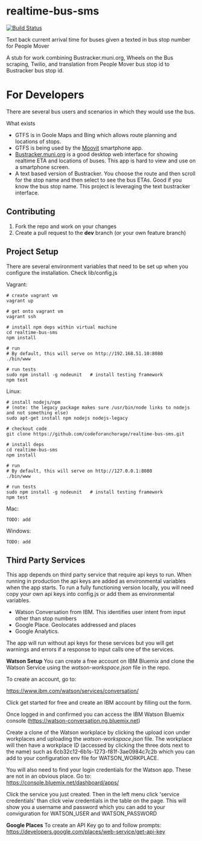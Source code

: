 realtime-bus-sms
================

[![Build Status](https://travis-ci.org/codeforanchorage/realtime-bus-sms.svg?branch=master)](https://travis-ci.org/codeforanchorage/realtime-bus-sms)


Text back current arrival time for buses given a texted in bus stop number for People Mover

A stub for work combining Bustracker.muni.org, Wheels on the Bus scraping, Twilio, and translation from People Mover bus stop id to Bustracker bus stop id.


For Developers
===================
There are several bus users and scenarios in which they would use the bus.

What exists
- GTFS is in Goole Maps and Bing which allows route planning and locations of stops.
- GTFS is being used by the [Moovit](http://www.moovitapp.com/) smartphone app.
- [Bustracker.muni.org](http://bustracker.muni.org) is a good desktop web interface for showing realtime ETA and locations of buses. This app is hard to view and use on a smartphone screen.
- A text based version of Bustracker. You choose the route and then scroll for the stop name and then select to see the bus ETAs. Good if you know the bus stop name. This project is leveraging the text bustracker interface.

Contributing
------------

1. Fork the repo and work on your changes
1. Create a pull request to the **dev** branch (or your own feature branch)

Project Setup
--------------

There are several environment variables that need to be set up when you configure the installation. Check lib/config.js

Vagrant:

    # create vagrant vm
    vagrant up

    # get onto vagrant vm
    vagrant ssh

    # install npm deps within virtual machine
    cd realtime-bus-sms
    npm install

    # run
    # By default, this will serve on http://192.168.51.10:8080
    ./bin/www

    # run tests
    sudo npm install -g nodeunit   # install testing framework
    npm test


Linux:

    # install nodejs/npm
    # (note: the legacy package makes sure /usr/bin/node links to nodejs and not something else)
    sudo apt-get install npm nodejs nodejs-legacy

    # checkout code
    git clone https://github.com/codeforanchorage/realtime-bus-sms.git

    # install deps
    cd realtime-bus-sms
    npm install

    # run
    # By default, this will serve on http://127.0.0.1:8080
    ./bin/www

    # run tests
    sudo npm install -g nodeunit   # install testing framework
    npm test

Mac:

    TODO: add

Windows:

    TODO: add

Third Party Services
--------------------

This app depends on third party service that require api keys to run. When running in production the api keys are added as environmental variables when the app starts. To run a fully functioning version locally, you will need copy your own api keys into config.js or add them as environmental variables.

- Watson Conversation from IBM. This identifies user intent from input other than stop numbers
- Google Place. Geolocates addressed and places
- Google Analytics.

The app will run without api keys for these services but you will get warnings and errors if a response to input calls one of the services.

**Watson Setup**
You can create a free account on IBM Bluemix and clone the Watson Service using the *watson-workspace.json* file in the repo.

To create an account, go to:

https://www.ibm.com/watson/services/conversation/

Click get started for free and create an IBM account by filling out the form.

Once logged in and confirmed you can access the IBM Watson Bluemix console (https://watson-conversation.ng.bluemix.net)

Create a clone of the Watson workplace by clicking the upload icon under workplaces and uploading the *watson-workspace.json* file. The workplace will then have a workplace ID (accessed by clicking the three dots next to the name) such as 6cb32c12-6b1s-1273-f81f-3ae0984c7c2b which you can add to your configuration env file for WATSON_WORKPLACE.

You will also need to find your login credentials for the Watson app. These are not in an obvious place. Go to:
https://console.bluemix.net/dashboard/apps/

Click the service you just created. Then in the left menu click 'service credentials' than click veiw credentials in the table on the page. This will show you a username and password which you can add to your conviguration for
WATSON_USER and WATSON_PASSWORD

**Google Places**
To create an API Key go to and follow prompts:
https://developers.google.com/places/web-service/get-api-key